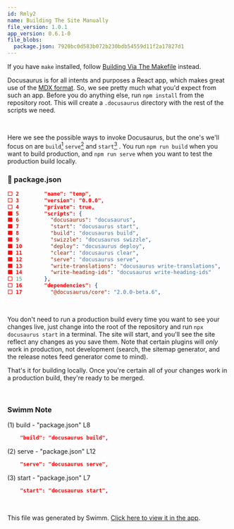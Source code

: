 ```yaml
---
id: Rmly2
name: Building The Site Manually
file_version: 1.0.1
app_version: 0.6.1-0
file_blobs:
  package.json: 7920bc0d583b072b230bdb54559d11f2a17827d1
---
```


If you have `make` installed, follow [Building Via The Makefile](building-via-the-makefile.W8D2A.sw.md) instead.

Docusaurus is for all intents and purposes a React app, which makes great use of the [MDX format](https://mdxjs.com/mdx/). So, we see pretty much what you'd expect from such an app. Before you do anything else, run `npm install` from the repository root. This will create a `.docusaurus` directory with the rest of the scripts we need.

<br/>

Here we see the possible ways to invoke Docusaurus, but the one's we'll focus on are `build`[<sup>1</sup>](#1) `serve`[<sup>2</sup>](#2) and `start`[<sup>3</sup>](#3) . You run `npm run build` when you want to build production, and `npm run serve` when you want to test the production build locally.
<!-- NOTE-swimm-snippet: the lines below link your snippet to Swimm -->
### 📄 package.json
```json
⬜ 2        "name": "temp",
⬜ 3        "version": "0.0.0",
⬜ 4        "private": true,
🟩 5        "scripts": {
🟩 6          "docusaurus": "docusaurus",
🟩 7          "start": "docusaurus start",
🟩 8          "build": "docusaurus build",
🟩 9          "swizzle": "docusaurus swizzle",
🟩 10         "deploy": "docusaurus deploy",
🟩 11         "clear": "docusaurus clear",
🟩 12         "serve": "docusaurus serve",
🟩 13         "write-translations": "docusaurus write-translations",
🟩 14         "write-heading-ids": "docusaurus write-heading-ids"
⬜ 15       },
⬜ 16       "dependencies": {
⬜ 17         "@docusaurus/core": "2.0.0-beta.6",
```

<br/>

You don't need to run a production build every time you want to see your changes live, just change into the root of the repository and run `npx docusaurus start` in a terminal. The site will start, and you'll see the site reflect any changes as you save them. Note that certain plugins will _only_ work in production, not development (search, the sitemap generator, and the release notes feed generator come to mind).

That's it for building locally. Once you're certain all of your changes work in a production build, they're ready to be merged.

<br/>

<!-- THIS IS AN AUTOGENERATED SECTION. DO NOT EDIT THIS SECTION DIRECTLY -->
### Swimm Note

<a id="1">(1)</a> build - "package.json" L8
```json
    "build": "docusaurus build",
```

<a id="2">(2)</a> serve - "package.json" L12
```json
    "serve": "docusaurus serve",
```

<a id="3">(3)</a> start - "package.json" L7
```json
    "start": "docusaurus start",
```

<br/>

This file was generated by Swimm. [Click here to view it in the app](https://swimm.io/link?l=c3dpbW0lM0ElMkYlMkZyZXBvcyUyRloybDBhSFZpSlROQkpUTkJaRzlqY3k1emQybHRiUzVwYnlVelFTVXpRWE4zYVcxdGFXOCUzRCUyRmRvY3MlMkZSbWx5Mg==).